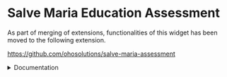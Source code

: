 # Salve Maria Education Assessment

As part of merging of extensions, functionalities of this widget has been moved to the following extension. 

https://github.com/ohosolutions/salve-maria-assessment

<details>
  <summary>Documentation</summary>

## Project setup

Install the project dependencies.

```bash
yarn global add zoho-extension-toolkit
yarn install
```

### Compiles and hot-reloads for development

This is start a server at `http://localhost:5000` which needs to be configured on the Widget settings with hosting set to external.

```bash
yarn serve
```

### Compiles and minifies for production

The `vue.config.js` files will push the build to `app/` folder to make it compatible with `zet`.

```bash
yarn build
zet pack
```
</details>
